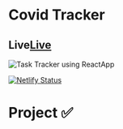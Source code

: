 # Covid Tracker

## Live[Live](https://impwng-covidtracker-app.netlify.app/)
![Task Tracker using ReactApp](https://i.ibb.co/6mSh4sB/covidtrack.png/)

[![Netlify Status](https://api.netlify.com/api/v1/badges/89b1c2a2-6614-42dd-97d5-27cb3b5ffd08/deploy-status)](https://app.netlify.com/sites/impwng-covidtracker-app.netlify.app/deploys)

# Project :white_check_mark:








